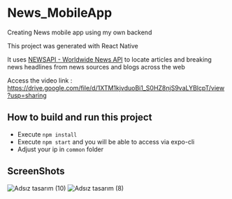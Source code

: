 # News_MobileApp
Creating News mobile app using my own backend

This project was generated with React Native

It uses [NEWSAPI - Worldwide News API](https://newsapi.org/) to locate articles and breaking news headlines from news sources and blogs across the web

Access the video link : https://drive.google.com/file/d/1XTM1kjvduoBi1_S0HZ8njS9vaLYBlcpT/view?usp=sharing

## How to build and run this project

  * Execute `npm install`
  * Execute `npm start` and you will be able to access via expo-cli
  * Adjust your ip in `common` folder 

## ScreenShots


![Adsız tasarım (10)](https://user-images.githubusercontent.com/66990093/149424527-a5c1ea0e-e916-43df-a885-51a2dc2e22eb.png)
![Adsız tasarım (8)](https://user-images.githubusercontent.com/66990093/149423208-17379322-8dc3-40a6-8554-9748b66f36bc.png)


